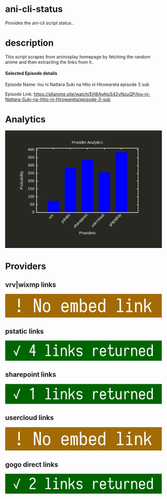 # ani-cli-status
Provides the ani-cli script status..

# description
This script scrapes from animixplay homepage by fetching the random anime and then extracting the links from it..

#### Selected Episode details

Episode Name: Inu ni Nattara Suki na Hito ni Hirowareta episode 3 sub

Episode Link: https://allanime.site/watch/EH8AvAtoS42vNzuQP/Inu-ni-Nattara-Suki-na-Hito-ni-Hirowareta/episode-3-sub
 
# Analytics

<img src="./analytics.png">

# Providers

##  vrv|wixmp links

<img src="./images/vrv.jpg">

##  pstatic links

<img src="./images/pstatic.jpg">

##  sharepoint links

<img src="./images/sharepoint.jpg">

##  usercloud links

<img src="./images/usercloud.jpg">

## gogo direct links

<img src="./images/gogoplay.jpg">
